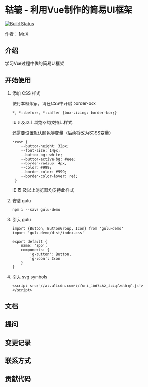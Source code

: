 # 轱辘 - 利用Vue制作的简易UI框架

[![Build Status](https://www.travis-ci.org/x397906946/gulu-demo.svg?branch=master)](https://www.travis-ci.org/x397906946/gulu-demo)

作者： Mr.X

## 介绍

学习Vue过程中做的简易UI框架

## 开始使用

1. 添加 CSS 样式

    使用本框架前，请在CSS中开启 border-box
    ```
    *, *::before, *::after {box-sizing: border-box;}
    
    ```
    IE 8 及以上浏览器均支持此样式
    
    还需要设置默认颜色等变量（后续将改为SCSS变量）
    ```
    :root {
        --button-height: 32px;
        --font-size: 14px;
        --button-bg: white;
        --button-active-bg: #eee;
        --border-radius: 4px;
        --color: #999;
        --border-color: #999;
        --border-color-hover: red;
     }
    ```
    IE 15 及以上浏览器均支持此样式
 
2. 安装 gulu
   ```angular2
   npm i --save gulu-demo 
   ```

3. 引入 gulu
    ```
    import {Button, ButtonGroup, Icon} from 'gulu-demo'
    import 'gulu-demo/dist/index.css'
    
    export default {
        name: 'app',
        components: {
            'g-button': Button,
            'g-icon': Icon
        }
    }
    ```
    
4. 引入 svg symbols
    ```
    <script src="//at.alicdn.com/t/font_1067482_2u4qfzddrqf.js"></script>
    ```

## 文档

## 提问

## 变更记录

## 联系方式

## 贡献代码
